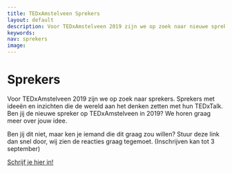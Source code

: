 ```yaml
---
title: TEDxAmstelveen Sprekers
layout: default
description: Voor TEDxAmstelveen 2019 zijn we op zoek naar nieuwe sprekers. Sprekers met ideeën en inzichten die de wereld aan het denken zetten met hun TEDTalk. Ben jij de nieuwe spreker op TEDxAmstelveen in 2019? Meld je dan aan.
keywords:
nav: sprekers
image:
---
```


# Sprekers

Voor TEDxAmstelveen 2019 zijn we op zoek naar sprekers. Sprekers met ideeën en inzichten die de wereld aan het denken zetten met hun TEDxTalk.
Ben jij de nieuwe spreker op TEDxAmstelveen in 2019? We horen graag meer over jouw idee.

Ben jij dit niet, maar ken je iemand die dit graag zou willen? Stuur deze link dan snel door, wij zien de reacties graag tegemoet.
(Inschrijven kan tot 3 september)

<div class="btn"> <a class="button button-primary" href="https://docs.google.com/forms/d/e/1FAIpQLSc6m5xsDiA6wH0b_9ud0DCFRKGO6AHoyZNhSSteqeKIDPRX8w/viewform" title="Inschrijven TEDxAmstelveen 2019">Schrijf je hier in!</a></div>

